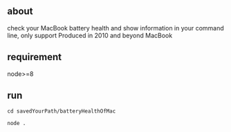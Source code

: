 about
----------------

check your MacBook battery health and show information in your command line,
only support Produced in 2010 and beyond MacBook


requirement
---------------

node>=8

run
---------------
```shell
cd savedYourPath/batteryHealthOfMac

node .
```
